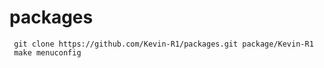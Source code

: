 # packages

     git clone https://github.com/Kevin-R1/packages.git package/Kevin-R1
     make menuconfig
